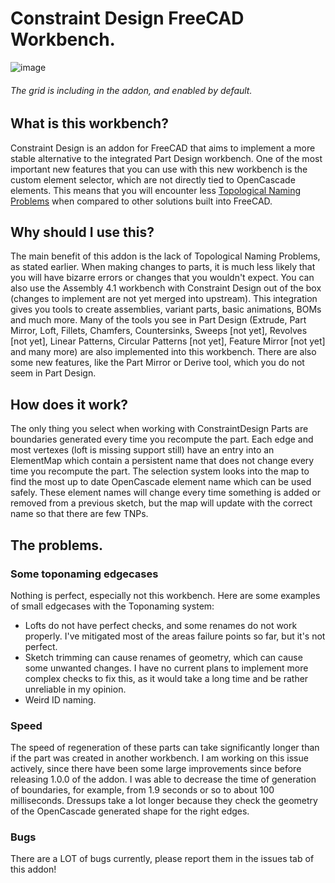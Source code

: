 # Constraint Design FreeCAD Workbench.

![image](https://github.com/user-attachments/assets/ca713e83-d071-4174-9162-bc58b7d7f4c6)
###### The grid is including in the addon, and enabled by default.


## What is this workbench?
Constraint Design is an addon for FreeCAD that aims to implement a more stable alternative to the integrated Part Design workbench. One of the most important new features that you can use with this new workbench is the custom element selector, which are not directly tied to OpenCascade elements. This means that you will encounter less [Topological Naming Problems](https://wiki.freecad.org/Topological_naming_problem) when compared to other solutions built into FreeCAD.

## Why should I use this?
The main benefit of this addon is the lack of Topological Naming Problems, as stated earlier. When making changes to parts, it is much less likely that you will have bizarre errors or changes that you wouldn't expect. You can also use the Assembly 4.1 workbench with Constraint Design out of the box (changes to implement are not yet merged into upstream). This integration gives you tools to create assemblies, variant parts, basic animations, BOMs and much more. Many of the tools you see in Part Design (Extrude, Part Mirror, Loft, Fillets, Chamfers, Countersinks, Sweeps [not yet\], Revolves [not yet\], Linear Patterns, Circular Patterns [not yet\], Feature Mirror [not yet\] and many more) are also implemented into this workbench. There are also some new features, like the Part Mirror or Derive tool, which you do not seem in Part Design.

## How does it work?
The only thing you select when working with ConstraintDesign Parts are boundaries generated every time you recompute the part. Each edge and most vertexes (loft is missing support still) have an entry into an ElementMap which contain a persistent name that does not change every time you recompute the part. The selection system looks into the map to find the most up to date OpenCascade element name which can be used safely. These element names will change every time something is added or removed from a previous sketch, but the map will update with the correct name so that there are few TNPs.

## The problems.
### Some toponaming edgecases
Nothing is perfect, especially not this workbench. Here are some examples of small edgecases with the Toponaming system:
 * Lofts do not have perfect checks, and some renames do not work properly. I've mitigated most of the areas failure points so far, but it's not perfect.
 * Sketch trimming can cause renames of geometry, which can cause some unwanted changes. I have no current plans to implement more complex checks to fix this, as it would take a long time and be rather unreliable in my opinion.
 * Weird ID naming.

### Speed
The speed of regeneration of these parts can take significantly longer than if the part was created in another workbench. I am working on this issue actively, since there have been some large improvements since before releasing 1.0.0 of the addon. I was able to decrease the time of generation of boundaries, for example, from 1.9 seconds or so to about 100 milliseconds. Dressups take a lot longer because they check the geometry of the OpenCascade generated shape for the right edges.

### Bugs
There are a LOT of bugs currently, please report them in the issues tab of this addon!
